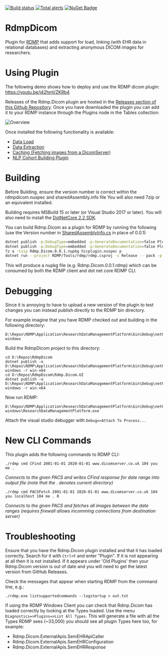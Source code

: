 [![Build status](https://github.com/SMI/RdmpDicom/actions/workflows/dotnet-core.yml/badge.svg)](https://github.com/SMI/RdmpDicom/actions/workflows/dotnet-core.yml) [![Total alerts](https://img.shields.io/lgtm/alerts/g/SMI/RdmpDicom.svg?logo=lgtm&logoWidth=18)](https://lgtm.com/projects/g/SMI/RdmpDicom/alerts/) [![NuGet Badge](https://buildstats.info/nuget/HIC.RDMP.Dicom)](https://buildstats.info/nuget/HIC.RDMP.Dicom)

# RdmpDicom
Plugin for [RDMP](https://github.com/HicServices/RDMP) that adds support for load, linking (with EHR data in relational databases) and extracting anonymous DICOM images for researchers.


# Using Plugin

The following demo shows how to deploy and use the RDMP dicom plugin:
https://youtu.be/j42hmVZKRb4

Releases of the Rdmp.Dicom plugin are hosted in the [Releases section of this Github Repository](https://github.com/SMI/RdmpDicom/releases).  Once you have downloaded the plugin you can add it to your RDMP instance through the Plugins node in the Tables collection:

![Overview](./Documentation/Images/AddPlugin.png)

Once installed the following functionality is available:

- [Data Load](./Documentation/DataLoad.md)
- [Data Extraction](./Documentation/DataExtraction.md)
- [Caching (Fetching images from a DicomServer)](./Documentation/Caching.md)
- [NLP Cohort Building Plugin](./Documentation/NlpPlugin.md)

# Building
Before Building, ensure the version number is correct within the rdmpdicom.nuspec and sharedAssembly.info file
You will also need 7zip or an equivalent installed.

Building requires MSBuild 15 or later (or Visual Studio 2017 or later).  You will also need to install the [DotNetCore 2.2 SDK](https://dotnet.microsoft.com/download).

You can build Rdmp.Dicom as a plugin for RDMP by running the following (use the Version number in [SharedAssemblyInfo.cs](SharedAssemblyInfo.cs) in place of 0.0.1)

```bash
dotnet publish -p:DebugType=embedded -p:GenerateDocumentation=false Plugin/windows/windows.csproj -c Release -o p/windows
dotnet publish -p:DebugType=embedded -p:GenerateDocumentation=false Plugin/main/main.csproj -c Release -o p/main
7z a -tzip Rdmp.Dicom.0.0.1.nupkg hicplugin.nuspec p
dotnet run --project RDMP/Tools/rdmp/rdmp.csproj -c Release -- pack -p --file Rdmp.Dicom.0.0.1.nupkg --dir yaml
```

This will produce a nupkg file (e.g. Rdmp.Dicom.0.0.1.rdmp) which can be consumed by both the RDMP client and dot net core RDMP CLI.

# Debugging
Since it is annoying to have to upload a new version of the plugin to test changes you can instead publish directly to the RDMP bin directory.

For example imagine that you have RDMP checked out and building in the following directory:
```
D:\Repos\RDMP\Application\ResearchDataManagementPlatform\bin\Debug\net6.0-windows
```

Build the RdmpDicom project to this directory:

```
cd D:\Repos\RdmpDicom
dotnet publish -o D:\Repos\RDMP\Application\ResearchDataManagementPlatform\bin\Debug\net6.0-windows -r win-x64
cd D:\Repos\RdmpDicom\Rdmp.Dicom.UI
dotnet publish -o D:\Repos\RDMP\Application\ResearchDataManagementPlatform\bin\Debug\net6.0-windows -r win-x64
```

Now run RDMP:
```
D:\Repos\RDMP\Application\ResearchDataManagementPlatform\bin\Debug\net6.0-windows\ResearchDataManagementPlatform.exe
```

Attach the visual studio debugger with `Debug=>Attach To Process...`



# New CLI Commands

This plugin adds the following commands to RDMP CLI:

```
./rdmp cmd CFind 2001-01-01 2020-01-01 www.dicomserver.co.uk 104 you me .
```
_Connects to the given PACS and writes CFind response for date range into output file (note that the . denotes current directory)_


```
./rdmp cmd PACSFetch 2001-01-01 2020-01-01 www.dicomserver.co.uk 104 you localhost 104 me . 0
```
_Connects to the given PACS and fetches all images between the date ranges (requires firewall allows incomming connections from destination server)_

# Troubleshooting
Ensure that you have the Rdmp.Dicom plugin installed and that it has loaded correctly.  Search for it with `Ctrl+F` and enter "Plugin".  If it is not appearing at all then it is not installed.  If it appears under 'Old Plugins' then your Rdmp.Dicom version is out of date and you will need to get the latest version from GitHub Releases.

Check the messages that appear when starting RDMP from the command line, e.g.:

`./rdmp.exe listsupportedcommands --logstartup > out.txt`

If using the RDMP Windows Client you can check that Rdmp.Dicom has loaded correctly by looking at the Types loaded.  Use the menu  `Diagnostics=>Plugins=>List All Types`.  This will generate a file with all the Types RDMP sees (~33,000) you should see all plugin Types here too, for example:

- Rdmp.Dicom.ExternalApis.SemEHRApiCaller
- Rdmp.Dicom.ExternalApis.SemEHRConfiguration
- Rdmp.Dicom.ExternalApis.SemEHRResponse
